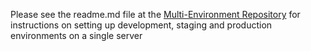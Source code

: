 Please see the readme.md file at the [Multi-Environment Repository](https://github.com/Islandora-Collaboration-Group/ISLE-Multi-Environment) for instructions on setting up development, staging and production environments on a single server
